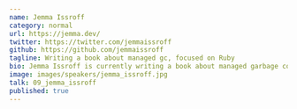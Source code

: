 ```yaml
---
name: Jemma Issroff
category: normal
url: https://jemma.dev/
twitter: https://twitter.com/jemmaissroff
github: https://github.com/jemmaissroff
tagline: Writing a book about managed gc, focused on Ruby
bio: Jemma Issroff is currently writing a book about managed garbage collection, with a focus in Ruby. An avid Ruby blogger, she also writes the “Tip of the Week” for Ruby Weekly. Jemma has worked extensively optimizing backend memory usage and performance in Rails apps through which she has learned about the depths of Ruby objects. She is excited to share her passion for Ruby with you!
image: images/speakers/jemma_issroff.jpg
talk: 09_jemma_issroff
published: true
---
```

